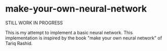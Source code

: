 # make-your-own-neural-network

STILL WORK IN PROGRESS

This is my attempt to implement a basic neural network. This implementation is inspired by the book "make your own neural network" of Tariq Rashid.